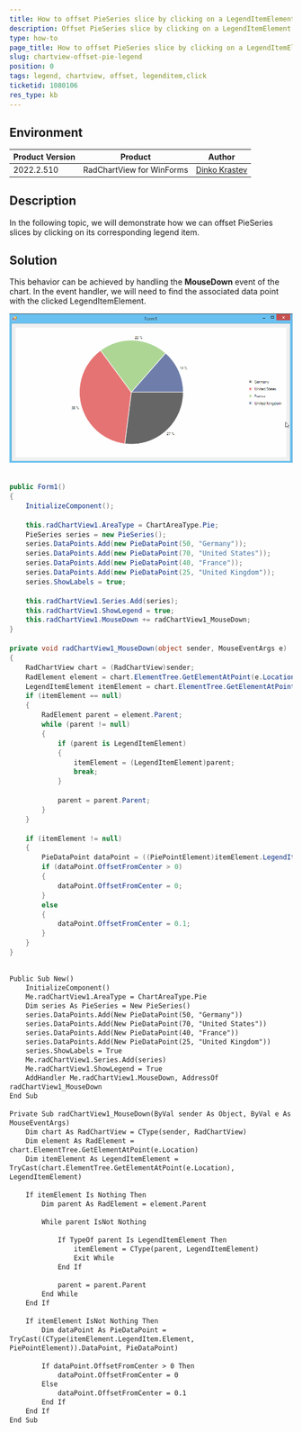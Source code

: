```yaml
---
title: How to offset PieSeries slice by clicking on a LegendItemElement
description: Offset PieSeries slice by clicking on a LegendItemElement.
type: how-to
page_title: How to offset PieSeries slice by clicking on a LegendItemElement
slug: chartview-offset-pie-legend
position: 0
tags: legend, chartview, offset, legenditem,click
ticketid: 1080106
res_type: kb
---
```



## Environment
|Product Version|Product|Author|
|----|----|----|
|2022.2.510|RadChartView for WinForms|[Dinko Krastev](https://www.telerik.com/blogs/author/dinko-krastev)|


## Description

In the following topic, we will demonstrate how we can offset PieSeries slices by clicking on its corresponding legend item.

## Solution

This behavior can be achieved by handling the __MouseDown__ event of the chart. In the event handler, we will need to find the associated data point with the clicked LegendItemElement.

![ ](images/chartview-offset-pie-legend.gif)

````C#

public Form1()
{
	InitializeComponent();

	this.radChartView1.AreaType = ChartAreaType.Pie;
	PieSeries series = new PieSeries();
	series.DataPoints.Add(new PieDataPoint(50, "Germany"));
	series.DataPoints.Add(new PieDataPoint(70, "United States"));
	series.DataPoints.Add(new PieDataPoint(40, "France"));
	series.DataPoints.Add(new PieDataPoint(25, "United Kingdom"));
	series.ShowLabels = true;

	this.radChartView1.Series.Add(series);
	this.radChartView1.ShowLegend = true;
	this.radChartView1.MouseDown += radChartView1_MouseDown;
}

private void radChartView1_MouseDown(object sender, MouseEventArgs e)
{
	RadChartView chart = (RadChartView)sender;
	RadElement element = chart.ElementTree.GetElementAtPoint(e.Location);
	LegendItemElement itemElement = chart.ElementTree.GetElementAtPoint(e.Location) as LegendItemElement;
	if (itemElement == null)
	{
		RadElement parent = element.Parent;
		while (parent != null)
		{
			if (parent is LegendItemElement)
			{
				itemElement = (LegendItemElement)parent;
				break;
			}

			parent = parent.Parent;
		}
	}

	if (itemElement != null)
	{
		PieDataPoint dataPoint = ((PiePointElement)itemElement.LegendItem.Element).DataPoint as PieDataPoint;
		if (dataPoint.OffsetFromCenter > 0)
		{
			dataPoint.OffsetFromCenter = 0;
		}
		else
		{ 
			dataPoint.OffsetFromCenter = 0.1;
		}
	}
}

````
````VB.NET

Public Sub New()
	InitializeComponent()
	Me.radChartView1.AreaType = ChartAreaType.Pie
	Dim series As PieSeries = New PieSeries()
	series.DataPoints.Add(New PieDataPoint(50, "Germany"))
	series.DataPoints.Add(New PieDataPoint(70, "United States"))
	series.DataPoints.Add(New PieDataPoint(40, "France"))
	series.DataPoints.Add(New PieDataPoint(25, "United Kingdom"))
	series.ShowLabels = True
	Me.radChartView1.Series.Add(series)
	Me.radChartView1.ShowLegend = True
	AddHandler Me.radChartView1.MouseDown, AddressOf radChartView1_MouseDown
End Sub

Private Sub radChartView1_MouseDown(ByVal sender As Object, ByVal e As MouseEventArgs)
	Dim chart As RadChartView = CType(sender, RadChartView)
	Dim element As RadElement = chart.ElementTree.GetElementAtPoint(e.Location)
	Dim itemElement As LegendItemElement = TryCast(chart.ElementTree.GetElementAtPoint(e.Location), LegendItemElement)

	If itemElement Is Nothing Then
		Dim parent As RadElement = element.Parent

		While parent IsNot Nothing

			If TypeOf parent Is LegendItemElement Then
				itemElement = CType(parent, LegendItemElement)
				Exit While
			End If

			parent = parent.Parent
		End While
	End If

	If itemElement IsNot Nothing Then
		Dim dataPoint As PieDataPoint = TryCast((CType(itemElement.LegendItem.Element, PiePointElement)).DataPoint, PieDataPoint)

		If dataPoint.OffsetFromCenter > 0 Then
			dataPoint.OffsetFromCenter = 0
		Else
			dataPoint.OffsetFromCenter = 0.1
		End If
	End If
End Sub

````


